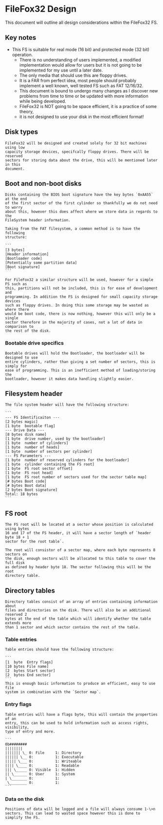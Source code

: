 # FileFox32 Design
This document will outline all design considerations within the FileFox32 FS.

## Key notes
* This FS is suitable for real mode (16 bit) and protected mode (32 bit)
	operation.
	* There is no understanding of users implemented, a modified implementation
	would allow for users but it is not going to be implemented for my use until
	a later date.
	* The only media that should use this are floppy drives.
	* It is a FAR from perfect idea, most people should probably implement a well
	known, well tested FS such as FAT 12/16/32.
	* This document is bound to undergo many changes as I discover new problems from
	time to time or be updated with more information while being developed.
	* FileFox32 is NOT going to be space efficient, it is a practice of some theory,
	* it is not designed to use your disk in the most efficient format!

## Disk types
	FileFox32 will be designed and created solely for 32 bit machines using low
	capacity storage devices, specifcally floppy drives. There will be reserved
	sectors for storing data about the drive, this will be mentioned later in this
	document.

## Boot and non-boot disks
	Disks containing the BIOS boot signature have the key bytes `0xAA55` at the end
	of the first sector of the first cylinder so thankfully we do not need to worry
	about this, however this does affect where we store data in regards to the
	FileSystem header information.

	Taking from the FAT filesystem, a common method is to have the following
	structure:

	```
	[3 bytes]
	[Header information]
	[Bootloader code]
	[Potentially some partition data]
	[Boot signature]
	```

	For FileFox32 a similar structure will be used, however for a simple FS such as
	this, partitions will not be included, this is for ease of development and
	programming. In addition the FS is designed for small capacity storage devices
	such as floppy drives. In doing this some storage may be wasted as where there
	would be boot code, there is now nothing, however this will only be a single
	sector therefore in the majority of cases, not a lot of data in comparison to
	the rest of the disk.

### Bootable drive specifics
	Bootable drives will hold the Bootloader, the bootloader will be designed to use
	entire cylinders, rather than giving a set number of sectors, this is simply for
	ease of programming. This is an inefficient method of loading/storing the
	bootloader, however it makes data handling slightly easier.

## Filesystem header
	The file system header will have the following structure:

	```
	--- FS Identificaiton ---
	[2 bytes magic]
	[1 byte  bootable flag]
	--- Drive Data ---
	[8 bytes disk name]
	[1 byte  drive number, used by the bootloader]
	[1 byte  number of cylinders]
	[1 byte  number of heads]
	[1 byte  number of sectors per cylinder]
	--- FS Parameters ---
	[1 byte  number of reserved cylinders for the bootloader]
	[1 byte  cylinder containing the FS root]
	[1 byte  FS root sector offset]
	[1 byte  FS root head]
	[1 byte  FS root number of sectors used for the sector table map]
	[# bytes Boot code]
	[# bytes Boot data]
	[2 bytes Boot signature]
	Total: 18 bytes
	```

## FS root
	The FS root will be located at a sector whose position is calculated using bytes
	16 and 17 of the FS header, it will have a sector length of `header byte 18 + 1
	sector for the root table`.

	The root will consistor of a sector map, where each byte represents 8 sectors on
	the disk, enough sectors will be allocated to this table to cover the full disk
	as defined by header byte 18. The sector following this will be the root
	directory table.

## Directory tables
	Directory tables consist of an array of entries containing information about
	files and directories on the disk. There will also be an additional reserved 2
	bytes at the end of the table which will identify whether the table extends more
	than 1 sector and which sector contains the rest of the table.

### Table entries
	Table entries should have the following structure:

	```
	[1  byte  Entry flags]
	[10 bytes File name]
	[2  bytes Start sector]
	[2  bytes End sector]
	```
	This is enough basic information to produce an efficient, easy to use file
	system in combination with the `Sector map`.

### Entry flags
	Table entries will have a flags byte, this will contain the properties of an
	entry, this can be used to hold information such as access rights, visibility,
	type of entry and more.

	```
	0b########
	||||||||
	||||||| \_ 0: File     1: Directory
	|||||| \__ 0:          1: Executable
	||||| \___ 0:          1: Writeable
	|||| \____ 0:          1: Readable
	||| \_____ 0: Visible  1: Hidden
	|| \______ 0: User     1: System
	| \_______ 0:          1:
	 \________ 0:          1:
	```

### Data on the disk
	Positions of data will be logged and a file will always consume 1-\>n
	sectors. This can lead to wasted space however this is done to simplify the FS.
